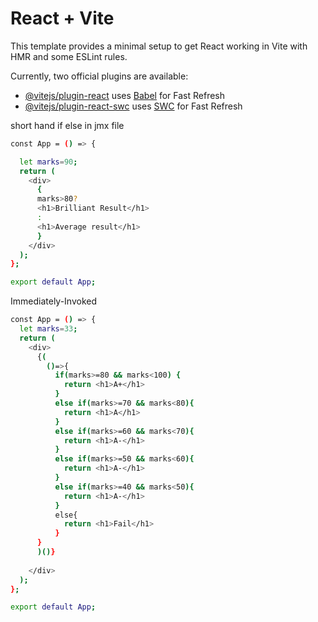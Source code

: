 # React + Vite

This template provides a minimal setup to get React working in Vite with HMR and some ESLint rules.

Currently, two official plugins are available:

- [@vitejs/plugin-react](https://github.com/vitejs/vite-plugin-react/blob/main/packages/plugin-react/README.md) uses [Babel](https://babeljs.io/) for Fast Refresh
- [@vitejs/plugin-react-swc](https://github.com/vitejs/vite-plugin-react-swc) uses [SWC](https://swc.rs/) for Fast Refresh

short hand if else in jmx file
```bash
const App = () => {

  let marks=90;
  return (
    <div>
      {
      marks>80?
      <h1>Brilliant Result</h1>
      :
      <h1>Average result</h1>
      }
    </div>
  );
};

export default App;
```

Immediately-Invoked

```bash
const App = () => {
  let marks=33;
  return (
    <div>
      {(
        ()=>{
          if(marks>=80 && marks<100) {
            return <h1>A+</h1>
          }
          else if(marks>=70 && marks<80){
            return <h1>A</h1>
          }
          else if(marks>=60 && marks<70){
            return <h1>A-</h1>
          }
          else if(marks>=50 && marks<60){
            return <h1>A-</h1>
          }
          else if(marks>=40 && marks<50){
            return <h1>A-</h1>
          }
          else{
            return <h1>Fail</h1>
          }
      }
      )()}
      
    </div>
  );
};

export default App;
```